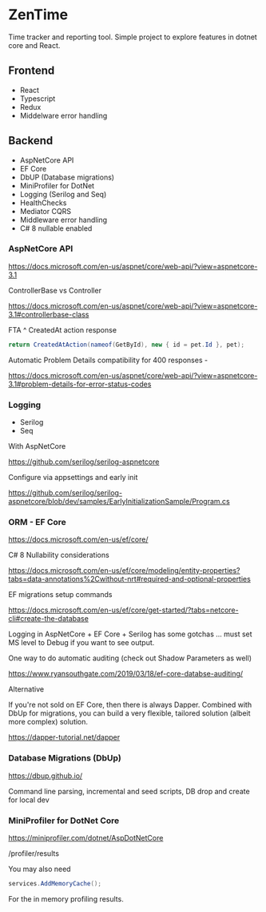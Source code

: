 # ZenTime

Time tracker and reporting tool. Simple project to explore features in dotnet core and React.

## Frontend

- React
- Typescript
- Redux
- Middelware error handling

## Backend

- AspNetCore API
- EF Core
- DbUP (Database migrations)
- MiniProfiler for DotNet
- Logging (Serilog and Seq)
- HealthChecks
- Mediator CQRS
- Middleware error handling
- C# 8 nullable enabled

### AspNetCore API

https://docs.microsoft.com/en-us/aspnet/core/web-api/?view=aspnetcore-3.1

ControllerBase vs Controller

https://docs.microsoft.com/en-us/aspnet/core/web-api/?view=aspnetcore-3.1#controllerbase-class

FTA ^ CreatedAt action response

```c#
return CreatedAtAction(nameof(GetById), new { id = pet.Id }, pet);
```

Automatic Problem Details compatibility for 400 responses -

https://docs.microsoft.com/en-us/aspnet/core/web-api/?view=aspnetcore-3.1#problem-details-for-error-status-codes

### Logging

- Serilog
- Seq

With AspNetCore

https://github.com/serilog/serilog-aspnetcore

Configure via appsettings and early init

https://github.com/serilog/serilog-aspnetcore/blob/dev/samples/EarlyInitializationSample/Program.cs

### ORM - EF Core

https://docs.microsoft.com/en-us/ef/core/

C# 8 Nullability considerations

https://docs.microsoft.com/en-us/ef/core/modeling/entity-properties?tabs=data-annotations%2Cwithout-nrt#required-and-optional-properties

EF migrations setup commands

https://docs.microsoft.com/en-us/ef/core/get-started/?tabs=netcore-cli#create-the-database

Logging in AspNetCore + EF Core + Serilog has some gotchas ... must set MS level to Debug if you want to see output.

One way to do automatic auditing (check out Shadow Parameters as well)

https://www.ryansouthgate.com/2019/03/18/ef-core-databse-auditing/

Alternative

If you're not sold on EF Core, then there is always Dapper. Combined with DbUp for migrations, you can build a very flexible, tailored solution (albeit more complex) solution.

https://dapper-tutorial.net/dapper

### Database Migrations (DbUp)

https://dbup.github.io/

Command line parsing, incremental and seed scripts, DB drop and create for local dev

### MiniProfiler for DotNet Core

https://miniprofiler.com/dotnet/AspDotNetCore

/profiler/results

You may also need

```c#
services.AddMemoryCache();
```

For the in memory profiling results.
